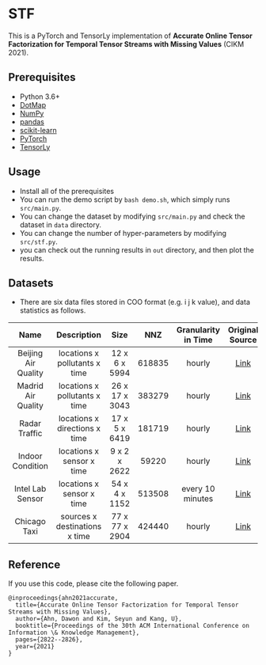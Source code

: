 # STF 

This is a PyTorch and TensorLy implementation of **Accurate Online Tensor Factorization for Temporal Tensor Streams with Missing Values** (CIKM 2021).<br>


## Prerequisites

- Python 3.6+
- [DotMap](https://pypi.org/project/dotmap/)
- [NumPy](https://numpy.org)
- [pandas](https://pandas.pydata.org/)
- [scikit-learn](https://scikit-learn.org/)
- [PyTorch](https://pytorch.org/)
- [TensorLy](http://tensorly.org/stable/index.html)


## Usage

- Install all of the prerequisites
- You can run the demo script by `bash demo.sh`, which simply runs `src/main.py`.
- You can change the dataset by modifying `src/main.py` and check the dataset in `data` directory.
- You can change the number of hyper-parameters by modifying `src/stf.py`.
- you can check out the running results in `out` directory, and then plot the results.


## Datasets
- There are six data files stored in COO format (e.g. i j k value), and data statistics as follows.

|         Name        |          Description          |      Size      |   NNZ  | Granularity in Time |                                    Original Source                                   |
|:-------------------:|:-----------------------------:|:--------------:|:------:|:-------------------:|:------------------------------------------------------------------------------------:|
| Beijing Air Quality | locations x pollutants x time | 12 x 6 x 5994  | 618835 | hourly              | [Link](https://archive.ics.uci.edu/ml/datasets/Beijing+Multi-Site+Air-Quality+Datal) |
| Madrid Air Quality  | locations x pollutants x time | 26 x 17 x 3043 | 383279 | hourly              | [Link](https://www.kaggle.com/decide-soluciones/air-quality-madrid)                  |
| Radar Traffic       | locations x directions x time | 17 x 5 x 6419  | 181719 | hourly              | [Link](https://www.kaggle.com/vinayshanbhag/radar-traffic-data)                      |
| Indoor Condition    | locations x sensor x time     | 9 x 2 x 2622   | 59220  | hourly              | [Link](https://archive.ics.uci.edu/ml/datasets/Appliances+energy+prediction)         |
| Intel Lab Sensor    | locations x sensor x time     | 54 x 4 x 1152  | 513508 | every 10 minutes    | [Link](http://db.csail.mit.edu/labdata/labdata.html)                                 |
| Chicago Taxi        | sources x destinations x time | 77 x 77 x 2904 | 424440 | hourly              | [Link](https://data.cityofchicago.org/Transportation/Taxi-Trips/wrvz-psew)           |


## Reference
If you use this code, please cite the following paper.
```
@inproceedings{ahn2021accurate,
  title={Accurate Online Tensor Factorization for Temporal Tensor Streams with Missing Values},
  author={Ahn, Dawon and Kim, Seyun and Kang, U},
  booktitle={Proceedings of the 30th ACM International Conference on Information \& Knowledge Management},
  pages={2822--2826},
  year={2021}
}
```

